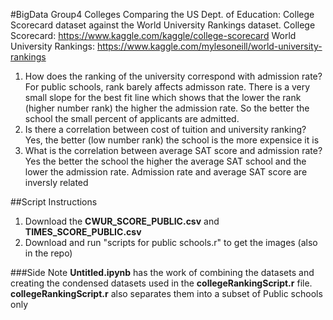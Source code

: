 #BigData Group4 Colleges
Comparing the US Dept. of Education: College Scorecard dataset against the World University Rankings dataset.
College Scorecard: https://www.kaggle.com/kaggle/college-scorecard
World University Rankings: https://www.kaggle.com/mylesoneill/world-university-rankings

1. How does the ranking of the university correspond with admission rate?
  For public schools, rank barely affects admisson rate.  There is a very small slope for the best fit line which shows that the lower the rank (higher number rank) the higher the admission rate.  So the better the school the small percent of applicants are admitted.
2. Is there a correlation between cost of tuition and university ranking?
  Yes, the better (low number rank) the school is the more expensice it is
3. What is the correlation between average SAT score and admission rate?
  Yes the better the school the higher the average SAT school and the lower the admission rate.  Admission rate and average SAT score are inversly related

##Script Instructions
1. Download the **CWUR_SCORE_PUBLIC.csv** and **TIMES_SCORE_PUBLIC.csv**
2. Download and run "scripts for public schools.r" to get the images (also in the repo)

###Side Note
**Untitled.ipynb** has the work of combining the datasets and creating the condensed datasets used in the **collegeRankingScript.r** file.  **collegeRankingScript.r** also separates them into a subset of Public schools only
